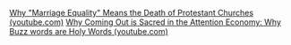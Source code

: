 [Why "Marriage Equality" Means the Death of Protestant Churches (youtube.com)](https://www.youtube.com/watch?v=IXgdRQgZNJE)
[Why Coming Out is Sacred in the Attention Economy: Why Buzz words are Holy Words (youtube.com)](https://www.youtube.com/watch?v=FbTzqfU5ZbU)
